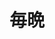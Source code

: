 ---
title: 毎晩
description: 每天晚上
kana: まいばん
pronunciation: maibann
tone: 平板型
type: 名词
pubDate: 2024-06-30 00:00:04
---